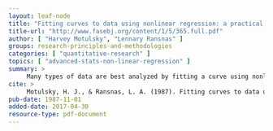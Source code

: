```yaml
---
layout: leaf-node
title: "Fitting curves to data using nonlinear regression: a practical and nonmathematical review"
title-url: "http://www.fasebj.org/content/1/5/365.full.pdf"
author: [ "Harvey Motulsky", "Lennary Ransnas" ]
groups: research-principles-and-methodologies
categories: [ "quantitative-research" ]
topics: [ "advanced-stats-non-linear-regression" ]
summary: >
     Many types of data are best analyzed by fitting a curve using nonlinear regression, and computer programs that perform these calculations are readily available. Like every scientific technique, however, a nonlinear regression program can produce misleading results when used inappropriately. This article reviews the use of nonlinear regression in a practical and nonmathematical manner to answer the following questions: Why is nonlinear regression superior to linear regression of transformed data? How does nonlinear regression differ from polynomial regression and cubic spline? How do nonlinear regression programs work? What choices must an investigator make before performing nonlinear regression? What do the final results mean? How can two sets of data or two fits to one set of data be compared? What problems can cause the results to be wrong? This review is designed to demystify nonlinear regression so that both its power and its limitations will be appreciated.
cite: >
     Motulsky, H. J., & Ransnas, L. A. (1987). Fitting curves to data using nonlinear regression: a practical and nonmathematical review. The FASEB journal, 1(5), 365-374.
pub-date: 1987-11-01
added-date: 2017-04-30
resource-type: pdf-document
---
```

